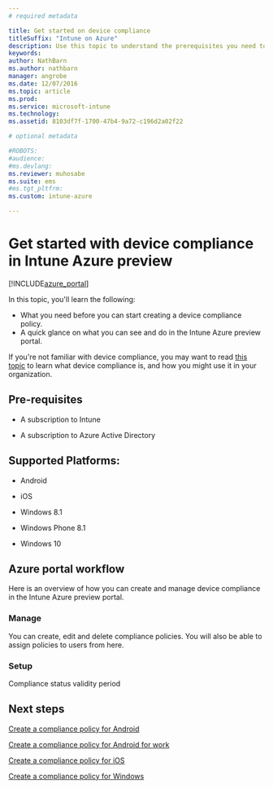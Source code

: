 ```yaml
---
# required metadata

title: Get started on device compliancetitleSuffix: "Intune on Azure"
description: Use this topic to understand the prerequisites you need to create compliance policies in Microsoft Intune"
keywords:
author: NathBarnms.author: nathbarnmanager: angrobe
ms.date: 12/07/2016
ms.topic: article
ms.prod:
ms.service: microsoft-intune
ms.technology:
ms.assetid: 8103df7f-1700-47b4-9a72-c196d2a02f22

# optional metadata

#ROBOTS:
#audience:
#ms.devlang:
ms.reviewer: muhosabe
ms.suite: ems
#ms.tgt_pltfrm:
ms.custom: intune-azure

---
```


# Get started with device compliance in Intune Azure preview


[!INCLUDE[azure_portal](./includes/azure_portal.md)]

In this topic, you'll learn the following: 

- What you need before you can start creating a device compliance policy.
- A quick glance on what you can see and do in the Intune Azure preview portal. 

If you're not familiar with device compliance, you may want to read [this topic](device-compliance.md) to learn what device compliance is, and how you might use it in your organization.

##  Pre-requisites

-   A subscription to Intune

-   A subscription to Azure Active Directory

##  Supported Platforms:

-   Android

-   iOS

-   Windows 8.1

-   Windows Phone 8.1

-   Windows 10

##  Azure portal workflow

Here is an overview of how you can create and manage device compliance in the Intune Azure preview portal.

<!---### Overview

When you choose the **Set device compliance** workload, the blade opens with an  **Overview** section that displays a summary view of your compliance policies that you have created and the status of the devices they have been applied to. If you
don’t have any policies configured yet, the overview will just include the various reports but with no data.--->

### Manage

You can create, edit and delete compliance policies. You will also be able to assign policies to users from here.

<!---### Monitor

This section is a detailed view of what you see in the **Overview**. A list of all the reports are displayed in this section and you can interactively drill down through each of these reports.--->

### Setup

Compliance status validity period

##  Next steps
[Create a compliance policy for Android](compliance-policy-create-android.md)

[Create a compliance policy for Android for work](compliance-policy-create-android-for-work.md)

[Create a compliance policy for iOS](compliance-policy-create-ios.md)

[Create a compliance policy for Windows](compliance-policy-create-windows.md)
